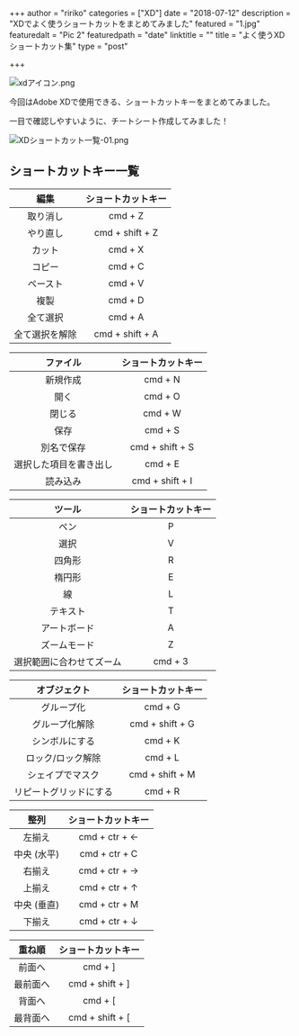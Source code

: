 +++
author = "ririko"
categories = ["XD"]
date = "2018-07-12"
description = "XDでよく使うショートカットをまとめてみました"
featured = "1.jpg"
featuredalt = "Pic 2"
featuredpath = "date"
linktitle = ""
title = "よく使うXDショートカット集"
type = "post"

+++


![xdアイコン.png](https://qiita-image-store.s3.amazonaws.com/0/210955/9373d5bd-3e3c-dcac-d590-9cdd07305eea.png)

今回はAdobe XDで使用できる、ショートカットキーをまとめてみました。

一目で確認しやすいように、チートシート作成してみました！

![XDショートカット一覧-01.png](https://qiita-image-store.s3.amazonaws.com/0/210955/75647506-6235-5535-91e8-de3723b165fd.png)



## ショートカットキー一覧

|   編集　　 | ショートカットキー |
|:--------:|:------------:|
| 取り消し    | cmd + Z   |
| やり直し    | cmd + shift + Z   |
| カット     | cmd + X   |
| コピー      | cmd + C  |
| ペースト     | cmd + V   |
| 複製       | cmd + D       |
| 全て選択   | cmd + A     |
| 全て選択を解除   | cmd + shift + A    |

| ファイル | ショートカットキー |
|:--------:|:------------:|
| 新規作成    | cmd + N   |
| 開く     | cmd + O   |
| 閉じる      | cmd + W   |
| 保存     | cmd + S   |
| 別名で保存       | cmd + shift + S       |
| 選択した項目を書き出し   | cmd + E   |
| 読み込み  | cmd + shift + I   |

| ツール | ショートカットキー |
|:--------:|:------------:|
| ペン    | P   |
| 選択    | V    |
| 四角形     | R    |
| 楕円形     | E     |
| 線     |   L  |
| テキスト      | T        |
| アートボード   | A    |
| ズームモード  | Z    |
| 選択範囲に合わせてズーム  | cmd + 3    |

| オブジェクト | ショートカットキー |
|:--------:|:------------:|
| グループ化    | cmd + G   |
| グループ化解除     | cmd + shift + G   |
| シンボルにする      | cmd + K   |
| ロック/ロック解除     | cmd + L   |
| シェイプでマスク      | cmd + shift + M       |
| リピートグリッドにする   | cmd + R   |

| 整列 | ショートカットキー |
|:--------:|:------------:|
| 左揃え    | cmd + ctr + ←  |
| 中央 (水平)     |cmd + ctr + C  |
| 右揃え      | cmd + ctr + →  |
| 上揃え     | cmd + ctr + ↑  |
| 中央 (垂直)       | cmd + ctr + M       |
| 下揃え  | cmd + ctr + ↓   |


| 重ね順 | ショートカットキー |
|:--------:|:------------:|
| 前面へ     | cmd + ]    |
| 最前面へ    | cmd + shift + ]   |
| 背面へ     | cmd +  [    |
| 最背面へ     | cmd + shift + [   |

